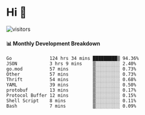 # Hi 👋
 
![visitors](https://visitor-badge.glitch.me/badge?page_id=sorcererxw.sorcererx)

#### 📊 Monthly Development Breakdown

<!--START_SECTION:waka-->
```text
Go              124 hrs 34 mins █████████▒ 94.36%
JSON            3 hrs 9 mins    ▒░░░░░░░░░ 2.40%
go.mod          57 mins         ▒░░░░░░░░░ 0.73%
Other           57 mins         ▒░░░░░░░░░ 0.73%
Thrift          54 mins         ▒░░░░░░░░░ 0.68%
YAML            39 mins         ▒░░░░░░░░░ 0.50%
protobuf        13 mins         ▒░░░░░░░░░ 0.17%
Protocol Buffer 12 mins         ▒░░░░░░░░░ 0.15%
Shell Script    8 mins          ▒░░░░░░░░░ 0.11%
Bash            7 mins          ▒░░░░░░░░░ 0.09%
```
<!--END_SECTION:waka-->
